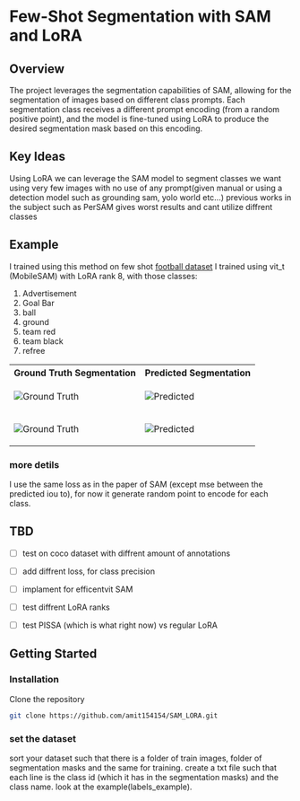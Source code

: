 # Few-Shot Segmentation with SAM and LoRA

## Overview

The project leverages the segmentation capabilities of SAM, allowing for the segmentation of images based on different class prompts. Each segmentation class receives a different prompt encoding (from a random positive point), and the model is fine-tuned using LoRA to produce the desired segmentation mask based on this encoding.

## Key Ideas

Using LoRA we can leverage the SAM model to segment classes we want using very few images with no
use of any prompt(given manual or using a detection model such as grounding sam, yolo world etc...)
previous works in the subject such as PerSAM gives worst results and cant utilize diffrent classes

## Example

I trained using this method on few shot  [football dataset](https://www.kaggle.com/datasets/sadhliroomyprime/football-semantic-segmentation)
I trained using vit_t (MobileSAM) with LoRA rank 8, with those classes:

1. Advertisement
2. Goal Bar
3. ball
4. ground
5. team red
6. team black
7. refree


<table>
<tr>
<th>Ground Truth Segmentation</th>
<th>Predicted Segmentation</th>
</tr>
<tr>
<td>

![Ground Truth](/Users/mac/PycharmProjects/SAM_LORA/assets/gt_1.png)
</td>
<td>

![Predicted](/Users/mac/PycharmProjects/SAM_LORA/assets/predicted_1.png)
</td>   
</tr>
<tr>
<td>

![Ground Truth](/Users/mac/PycharmProjects/SAM_LORA/assets/gt_2.png)
</td>
<td>

![Predicted](/Users/mac/PycharmProjects/SAM_LORA/assets/predicted_2.png)
</td>   
</tr>

</table>



### more detils

I use the same loss as in the paper of SAM (except mse between the predicted iou to), for now it
generate random point to encode for each class.

## TBD


- [ ] test on coco dataset with diffrent amount of annotations
- [ ] add diffrent loss, for class precision 
- [ ] implament for efficentvit SAM
- [ ] test diffrent LoRA ranks
- [ ] test PISSA (which is what right now) vs regular LoRA


## Getting Started

### Installation

Clone the repository
```bash
git clone https://github.com/amit154154/SAM_LORA.git
```

### set the dataset

sort your dataset such that there is a folder of train images, folder of segmentation masks and the same for training.
create a txt file such that each line is the class id (which it has in the segmentation masks) and the class name.
look at the example(labels_example).


